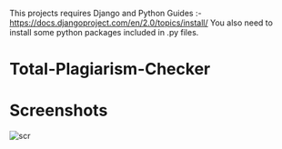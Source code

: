 This projects requires Django and Python 
Guides :- https://docs.djangoproject.com/en/2.0/topics/install/
You also need to install some python packages included in .py files.
# Total-Plagiarism-Checker

# Screenshots

![scr](https://user-images.githubusercontent.com/27961735/38750696-618a561c-3f73-11e8-837e-7346829cbad0.png)
